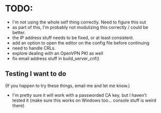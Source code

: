 # TODO: 

- I'm not using the whole self thing correctly. Need to figure this out
- as part of this, I'm probably not modulizing this correctly / could be better. 
- the IP address stuff needs to be fixed, or at least consistent. 
- add an option to open the editor on the config file before continuing
- need to handle CRLs. 
- explore dealing with an OpenVPN PKI as well
- fix email address stuff in build_server_cnf()

## Testing I want to do

(If you happen to try these things, email me and let me know.)

- I'm pretty sure it will work with a passworded CA key, but I haven't tested it (make sure this works on Windows too... console stuff is weird there)

